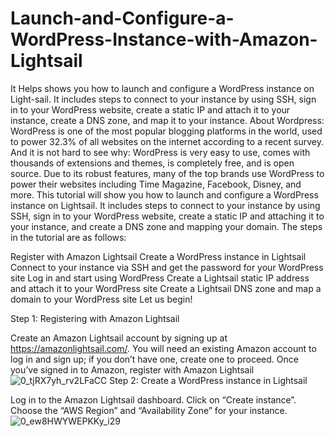 # Launch-and-Configure-a-WordPress-Instance-with-Amazon-Lightsail
It Helps  shows you how to launch and configure a WordPress instance on Light-sail. It includes steps to connect to your instance by using SSH, sign in to your WordPress website, create a static IP and attach it to your instance, create a DNS zone, and map it to your instance. 
About Wordpress:
WordPress is one of the most popular blogging platforms in the world, used to power 32.3% of all websites on the internet according to a recent survey. And it is not hard to see why: WordPress is very easy to use, comes with thousands of extensions and themes, is completely free, and is open source. Due to its robust features, many of the top brands use WordPress to power their websites including Time Magazine, Facebook, Disney, and more.
This tutorial will show you how to launch and configure a WordPress instance on Lightsail. It includes steps to connect to your instance by using SSH, sign in to your WordPress website, create a static IP and attaching it to your instance, and create a DNS zone and mapping your domain.
The steps in the tutorial are as follows:

Register with Amazon Lightsail
Create a WordPress instance in Lightsail
Connect to your instance via SSH and get the password for your WordPress site
Log in and start using WordPress
Create a Lightsail static IP address and attach it to your WordPress site
Create a Lightsail DNS zone and map a domain to your WordPress site
Let us begin!

Step 1: Registering with Amazon Lightsail

Create an Amazon Lightsail account by signing up at https://amazonlightsail.com/. You will need an existing Amazon account to log in and sign up; if you don’t have one, create one to proceed.
Once you’ve signed in to Amazon, register with Amazon Lightsail
![0_tjRX7yh_rv2LFaCC](https://github.com/SrikanthVaddineni/Launch-and-Configure-a-WordPress-Instance-with-Amazon-Lightsail/assets/92942943/c42c8b63-0408-4960-8127-a97f67342f30)
Step 2: Create a WordPress instance in Lightsail

Log in to the Amazon Lightsail dashboard.
Click on “Create instance”.
Choose the “AWS Region” and “Availability Zone” for your instance.
![0_ew8HWYWEPKKy_i29](https://github.com/SrikanthVaddineni/Launch-and-Configure-a-WordPress-Instance-with-Amazon-Lightsail/assets/92942943/dd5f88b0-073d-4726-ad79-19fcbc319a36)


